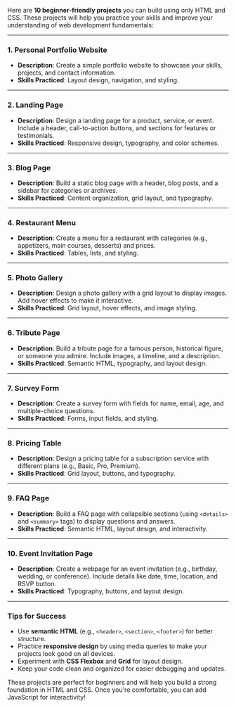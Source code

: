 Here are **10 beginner-friendly projects** you can build using only HTML and CSS. These projects will help you practice your skills and improve your understanding of web development fundamentals:

---

### **1. Personal Portfolio Website**
- **Description**: Create a simple portfolio website to showcase your skills, projects, and contact information.
- **Skills Practiced**: Layout design, navigation, and styling.

---

### **2. Landing Page**
- **Description**: Design a landing page for a product, service, or event. Include a header, call-to-action buttons, and sections for features or testimonials.
- **Skills Practiced**: Responsive design, typography, and color schemes.

---

### **3. Blog Page**
- **Description**: Build a static blog page with a header, blog posts, and a sidebar for categories or archives.
- **Skills Practiced**: Content organization, grid layout, and typography.

---

### **4. Restaurant Menu**
- **Description**: Create a menu for a restaurant with categories (e.g., appetizers, main courses, desserts) and prices.
- **Skills Practiced**: Tables, lists, and styling.

---

### **5. Photo Gallery**
- **Description**: Design a photo gallery with a grid layout to display images. Add hover effects to make it interactive.
- **Skills Practiced**: Grid layout, hover effects, and image styling.

---

### **6. Tribute Page**
- **Description**: Build a tribute page for a famous person, historical figure, or someone you admire. Include images, a timeline, and a description.
- **Skills Practiced**: Semantic HTML, typography, and layout design.

---

### **7. Survey Form**
- **Description**: Create a survey form with fields for name, email, age, and multiple-choice questions.
- **Skills Practiced**: Forms, input fields, and styling.

---

### **8. Pricing Table**
- **Description**: Design a pricing table for a subscription service with different plans (e.g., Basic, Pro, Premium).
- **Skills Practiced**: Grid layout, buttons, and typography.

---

### **9. FAQ Page**
- **Description**: Build a FAQ page with collapsible sections (using `<details>` and `<summary>` tags) to display questions and answers.
- **Skills Practiced**: Semantic HTML, layout design, and interactivity.

---

### **10. Event Invitation Page**
- **Description**: Create a webpage for an event invitation (e.g., birthday, wedding, or conference). Include details like date, time, location, and RSVP button.
- **Skills Practiced**: Typography, buttons, and layout design.

---

### **Tips for Success**
- Use **semantic HTML** (e.g., `<header>`, `<section>`, `<footer>`) for better structure.
- Practice **responsive design** by using media queries to make your projects look good on all devices.
- Experiment with **CSS Flexbox** and **Grid** for layout design.
- Keep your code clean and organized for easier debugging and updates.

These projects are perfect for beginners and will help you build a strong foundation in HTML and CSS. Once you're comfortable, you can add JavaScript for interactivity!
